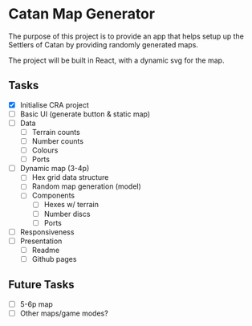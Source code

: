 # Catan Map Generator

The purpose of this project is to provide an app that helps setup up the Settlers of Catan by providing randomly generated maps.

The project will be built in React, with a dynamic svg for the map.


## Tasks
- [x] Initialise CRA project
- [ ] Basic UI (generate button & static map)
- [ ] Data
    - [ ] Terrain counts
    - [ ] Number counts
    - [ ] Colours
    - [ ] Ports
- [ ] Dynamic map (3-4p)
    - [ ] Hex grid data structure
    - [ ] Random map generation (model)
    - [ ] Components
        - [ ] Hexes w/ terrain
        - [ ] Number discs
        - [ ] Ports
- [ ] Responsiveness
- [ ] Presentation
    - [ ] Readme
    - [ ] Github pages

## Future Tasks
- [ ] 5-6p map
- [ ] Other maps/game modes?